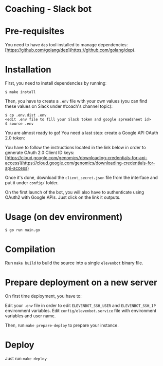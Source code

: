 Coaching - Slack bot
====================

# Pre-requisites

You need to have `dep` tool installed to manage dependencies: [https://github.com/golang/dep](https://github.com/golang/dep).

# Installation

First, you need to install dependencies by running:

```
$ make install
```

Then, you have to create a `.env` file with your own values (you can find these values on Slack under #coach's channel topic):

```
$ cp .env.dist .env
<edit .env file to fill your Slack token and google spreadsheet id>
$ source .env
```

You are almost ready to go! You need a last step: create a Google API OAuth 2.0 token:

You have to follow the instructions located in the link below in order to generate OAuth 2.0 Client ID keys: [https://cloud.google.com/genomics/downloading-credentials-for-api-access](https://cloud.google.com/genomics/downloading-credentials-for-api-access)

Once it's done, download the `client_secret.json` file from the interface and put it under `config/` folder.

On the first launch of the bot, you will also have to authenticate using OAuth2 with Google APIs. Just click on the link it outputs.

# Usage (on dev environment)

```
$ go run main.go
```

# Compilation

Run `make build` to build the source into a single `elevenbot` binary file.

# Prepare deployment on a new server

On first time deployment, you have to:

Edit your `.env` file in order to edit `ELEVENBOT_SSH_USER` and `ELEVENBOT_SSH_IP` environment variables.
Edit `config/elevenbot.service` file with environment variables and user name.

Then, run `make prepare-deploy` to prepare your instance.

# Deploy

Just run `make deploy`
